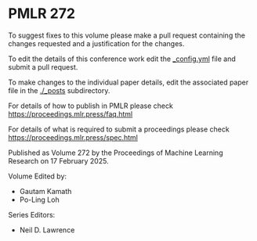 # PMLR 272

To suggest fixes to this volume please make a pull request containing the changes requested and a justification for the changes.

To edit the details of this conference work edit the [_config.yml](./_config.yml) file and submit a pull request.

To make changes to the individual paper details, edit the associated paper file in the [./_posts](./_posts) subdirectory.

For details of how to publish in PMLR please check https://proceedings.mlr.press/faq.html

For details of what is required to submit a proceedings please check https://proceedings.mlr.press/spec.html



Published as Volume 272 by the Proceedings of Machine Learning Research on 17 February 2025.

Volume Edited by:
  * Gautam Kamath
  * Po-Ling Loh

Series Editors:
  * Neil D. Lawrence
